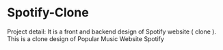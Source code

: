 # Spotify-Clone
Project detail: It is a front and backend design of Spotify  website ( clone ). This is a clone design of Popular Music Website Spotify
